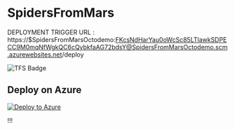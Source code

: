 # SpidersFromMars

DEPLOYMENT TRIGGER URL : https://$SpidersFromMarsOctodemo:FKcsNdHarYau0oWcSc85LTlawkSDPECC9M0mqNfWgkQC6cQybkfaAG72bdsY@SpidersFromMarsOctodemo.scm.azurewebsites.net/deploy


![TFS Badge](http://win-kbjv8rpni24:8080/tfs/DefaultCollection/_apis/public/build/definitions/7460e9e9-10af-4c4d-8f9c-da2874a5040d/1/badge)




## Deploy on Azure  
 [![Deploy to Azure](http://azuredeploy.net/deploybutton.png)](https://azuredeploy.net/)  


!!!

